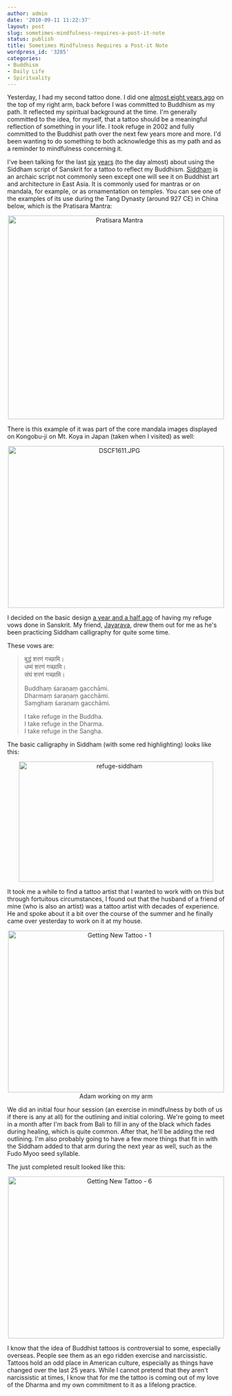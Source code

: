 ```yaml
---
author: admin
date: '2010-09-11 11:22:37'
layout: post
slug: sometimes-mindfulness-requires-a-post-it-note
status: publish
title: Sometimes Mindfulness Requires a Post-it Note
wordpress_id: '3285'
categories:
- Buddhism
- Daily Life
- Spirituality
---
```

Yesterday, I had my second tattoo done. I did one <a href="/2002/10/30/tattoo/">almost eight years ago</a> on the top of my right arm, back before I was committed to Buddhism as my path. It reflected my spiritual background at the time. I'm generally committed to the idea, for myself, that a tattoo should be a meaningful reflection of something in your life. I took refuge in 2002 and fully committed to the Buddhist path over the next few years more and more. I'd been wanting to do something to both acknowledge this as my path and as a reminder to mindfulness concerning it.

I've been talking for the last <a href="/2004/09/08/siddham-tattoo/">six</a> <a href="/2004/09/09/more-tattoos/">years</a> (to the day almost) about using the Siddham script of Sanskrit for a tattoo to reflect my Buddhism. <a href="http://en.wikipedia.org/wiki/Siddha%E1%B9%83_script">Siddham</a> is an archaic script not commonly seen except one will see it on Buddhist art and architecture in East Asia. It is commonly used for mantras or on mandala, for example, or as ornamentation on temples. You can see one of the examples of its use during the Tang Dynasty (around 927 CE) in China below, which is the Pratisara Mantra:

<p style="text-align: center"><a href="http://www.flickr.com/photos/albill/4979661489/" title="Pratisara Mantra by albill, on Flickr"><img src="https://farm5.static.flickr.com/4091/4979661489_7d59e30791.jpg" width="500" height="472" alt="Pratisara Mantra" /></a></p>

There is this example of it was part of the core mandala images displayed on Kongobu-ji on Mt. Koya in Japan (taken when I visited) as well:

<p style="text-align: center"><a href="http://www.flickr.com/photos/albill/1495322734/" title="DSCF1611.JPG by albill, on Flickr"><img src="https://farm3.static.flickr.com/2228/1495322734_deae6f07d4.jpg" width="500" height="375" alt="DSCF1611.JPG" /></a></p>

I decided on the basic design <a href="/2009/02/07/new-buddhist-tattoo-work/">a year and a half ago</a> of having my refuge vows done in Sanskrit. My friend, <a href="http://visiblemantra.org/">Jayarava</a>, drew them out for me as he's been practicing Siddham calligraphy for quite some time. 

These vows are:
<blockquote>बुद्धं शरणं गच्छामि।<br>
धम्मं शरणं गच्छामि।<br>
संघं शरणं गच्छामि।

Buddhaṃ śaraṇaṃ gacchāmi.<br>
Dharmaṃ śaraṇaṃ gacchāmi.<br>
Saṃghaṃ śaraṇaṃ gacchāmi.

I take refuge in the Buddha.<br>
I take refuge in the Dharma.<br>
I take refuge in the Sangha.</blockquote>

The basic calligraphy in Siddham (with some red highlighting) looks like this:

<p style="text-align: center"><a href="http://www.flickr.com/photos/albill/3262451972/" title="refuge-siddham by albill, on Flickr"><img src="https://farm4.static.flickr.com/3389/3262451972_4103906650.jpg" width="450" height="279" alt="refuge-siddham" /></a></p>

It took me a while to find a tattoo artist that I wanted to work with on this but through fortuitous circumstances, I found out that the husband of a friend of mine (who is also an artist) was a tattoo artist with decades of experience. He and spoke about it a bit over the course of the summer and he finally came over yesterday to work on it at my house.

<p style="text-align: center"><a href="http://www.flickr.com/photos/albill/4978127971/" title="Getting New Tattoo - 1 by albill, on Flickr"><img src="https://farm5.static.flickr.com/4150/4978127971_4164b567c6.jpg" width="500" height="375" alt="Getting New Tattoo - 1" /></a><br>Adam working on my arm</p>

We did an initial four hour session (an exercise in mindfulness by both of us if there is any at all) for the outlining and initial coloring. We're going to meet in a month after I'm back from Bali to fill in any of the black which fades during healing, which is quite common. After that, he'll be adding the red outlining. I'm also probably going to have a few more things that fit in with the Siddham added to that arm during the next year as well, such as the Fudo Myoo seed syllable. 

The just completed result looked like this:

<p style="text-align: center"><a href="http://www.flickr.com/photos/albill/4978737276/" title="Getting New Tattoo - 6 by albill, on Flickr"><img src="https://farm5.static.flickr.com/4130/4978737276_c687acd88f.jpg" width="500" height="375" alt="Getting New Tattoo - 6" /></a></p>

I know that the idea of Buddhist tattoos is controversial to some, especially overseas. People see them as an ego ridden exercise and narcissistic. Tattoos hold an odd place in American culture, especially as things have changed over the last 25 years. While I cannot pretend that they aren't narcissistic at times, I know that for me the tattoo is coming out of my love of the Dharma and my own commitment to it as a lifelong practice.
